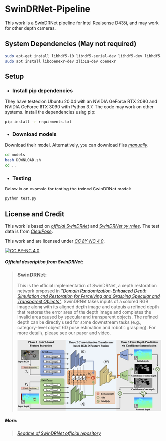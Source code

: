 # SwinDRNet-Pipeline

This work is a SwinDRNet pipeline for Intel Realsense D435i, and may work for other depth cameras.

## System Dependencies (May not required)
```bash
sudo apt-get install libhdf5-10 libhdf5-serial-dev libhdf5-dev libhdf5-cpp-11
sudo apt install libopenexr-dev zlib1g-dev openexr
```
## Setup
- ### Install pip dependencies
They have tested on Ubuntu 20.04 with an NVIDIA GeForce RTX 2080 and NVIDIA GeForce RTX 3090 with Python 3.7. The code may work on other systems. Install the dependencies using pip:
```bash
pip install -r requirments.txt
```
- ### Download models

Download their model. Alternatively, you can download files [*manually*](https://mirrors.pku.edu.cn/dl-release/DREDS_ECCV2022/).

```bash
cd models
bash DOWNLOAD.sh
cd ..
```
- ### Testing
Below is an example for testing the trained SwinDRNet model:
```bash
python test.py
```
## License and Credit

This work is based on [*official SwinDRNet*](https://pku-epic.github.io/DREDS/) and [*SwinDRNet by rnlee*](https://github.com/rnlee1998/SwinDRNet).
The test data is from [*ClearPose*](https://github.com/opipari/ClearPose).

 This work and are licensed under [*CC BY-NC 4.0*][cc-by-nc].

 [![CC BY-NC 4.0][cc-by-nc-image]][cc-by-nc]

 [cc-by-nc]: https://creativecommons.org/licenses/by-nc/4.0/
 [cc-by-nc-image]: https://licensebuttons.net/l/by-nc/4.0/88x31.png

##### Official description from SwinDRNet:
>### SwinDRNet:
>This is the official implementation of SwinDRNet, a depth restoration network proposed in _["Domain Randomization-Enhanced Depth Simulation and Restoration for Perceiving and Grasping Specular and Transparent Objects"](https://arxiv.org/abs/2208.03792)_. SwinDRNet takes inputs of a colored RGB image along with its aligned depth image and outputs a refined depth that restores the error area of the depth image and completes the invalid area caused by specular and transparent objects. The refined depth can be directly used for some downstream tasks (e.g., category-level object 6D pose estimation and robotic grasping). For more details, please see our paper and video.
>
>![SwinDRNet](./images/SwinDRNet.png)
##### More: 
>[*Readme of SwinDRNet official repository*](./README_father.md)